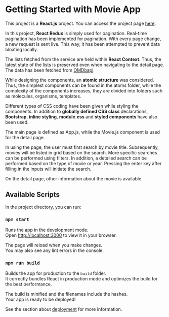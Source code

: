 # Getting Started with Movie App

This project is a **React.js** project. You can access the project page [here](https://movie-app-ruddy-eta.vercel.app/).

In this project, **React Redux** is simply used for pagination. Real-time pagination has been implemented for pagination. With every page change, a new request is sent live. This way, it has been attempted to prevent data bloating locally.

The lists fetched from the service are held within **React Context**. Thus, the latest state of the lists is preserved even when navigating to the detail page. The data has been fetched from [OMDbapi](https://www.omdbapi.com/).

While designing the components, an **atomic structure** was considered. Thus, the simplest components can be found in the atoms folder, while the complexity of the components increases, they are divided into folders such as molecules, organisms, templates.

Different types of CSS coding have been given while styling the components. In addition to **globally defined CSS class** declarations, **Bootstrap**, **inline styling**, **module.css** and **styled components** have also been used.

The main page is defined as App.js, while the Movie.js component is used for the detail page.

In using the page, the user must first search by movie title. Subsequently, movies will be listed in grid based on the search. More specific searches can be performed using filters. In addition, a detailed search can be performed based on the type of movie or year. Pressing the enter key after filling in the inputs will initiate the search.

On the detail page, other information about the movie is available.

## Available Scripts

In the project directory, you can run:

### `npm start`

Runs the app in the development mode.\
Open [http://localhost:3000](http://localhost:3000) to view it in your browser.

The page will reload when you make changes.\
You may also see any lint errors in the console.

### `npm run build`

Builds the app for production to the `build` folder.\
It correctly bundles React in production mode and optimizes the build for the best performance.

The build is minified and the filenames include the hashes.\
Your app is ready to be deployed!

See the section about [deployment](https://facebook.github.io/create-react-app/docs/deployment) for more information.